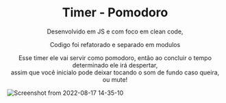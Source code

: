 <h1 align="center">Timer - Pomodoro</h1>
<p align="center"> Desenvolvido em JS e com foco em clean code,</p>
<p align="center">Codigo foi refatorado e separado em modulos</p>

  <p align="center"> Esse timer ele vai servir como pomodoro, então ao concluir o tempo determinado ele irá despertar,<br>
  assim que você inicialo pode deixar tocando o som de fundo caso queira, ou mute!</p>
  
![Screenshot from 2022-08-17 14-35-10](https://user-images.githubusercontent.com/93865745/185206436-c162b575-56b7-4b27-8e20-b2673fd29940.png)
